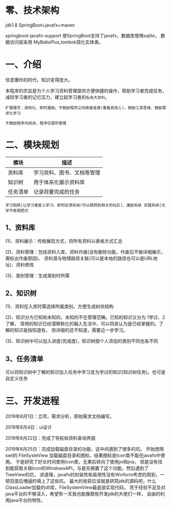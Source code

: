# 零、技术架构
jdk1.8 SpringBoot+javafx+maven

springboot-javafx-support 使SpringBoot支持了javafx，数据库使用sqlite，
数据访问层采用 MyBatisPlus,lombok简化实体类。


# 一、介绍

信息爆炸的时代，知识变得庞大。

本程序的宗旨是为个人学习资料管理提供方便快捷的操作，帮助学习者完成任务，
减轻学习者的记忆压力，建立起学习者的`私有大百科`。

`扩展理念：游戏化、即时激励。不鼓励程序之间直接连接(看看其他人)，鼓励工具思维，鼓励需求化学习`

`不鼓励程序内阅读，程序仅提供管理`

# 二、模块规划

模块|描述
---|---
资料库|学习资料、图书、文档等管理
知识树|用于体系化展示资料库
任务清单|记录将要完成的任务

`学习陷阱|让学习者爱上学习，即时反馈系统(可以跳转到相关的社区)、激励系统
实践系统|光学不练假把式`

## 1、资料库

(1)、资料展示：传统展现方式，将所有资料以表格方式汇总

(2)、资料管理：包括资料入库、资料作废(没有删除功能，作废后不做详细展示，需标出作废原因)、
资料源与物理路径关联(可以是本地的路径也可以是URL地址)、资料修改

(3)、类别管理：生成类别时所需

## 2、知识树

(1)、资料在入库时需选择所属类别，方便生成树状结构

(2)、知识分为已知和未知的，未知的不在管理范畴。已知的知识又分为 1学过、2了解，
常用的知识已经潜移默化的融入生活中，可以将其认为是已经掌握的。了解的知识是指知道有，
但详细的还不知道，需要近一步学习。

(3)、知识树中可以加入进度(完成度)，知识树按个人添加的类别不同也各不同

## 3、任务清单

可以将知识树中了解的知识加入任务中学习变为学过的知识(知识树任务)。也可是自定义任务

# 三、开发进程

2019年8月1日：立项，需求分析，原始需求文档编写。

2019年8月4日：ui设计

2019年8月22日：完成了导航和资料查询界面

2019年8月25日：完成加载磁盘目录的功能，这中间遇到了很多的坑。
开始想用swt的 FileSysteView 加载磁盘目录和图标，结果图标是Icon类不能在javafx中使用。
于是研究了好长时间使用Icon类，无果后转向了使用jni和jna，
但是没有找到能获取关联Icon的WindowsAPI，与是先搁置了这个功能。然后遇到了TreeView的坑，
讲道理，javafx的封装性和易用性没有Winform考虑的周到，一顿百度后懵逼的填上了这些坑。
最大的收获应该就是研究jdk的源码吧，什么ClassLoader加载的dll库，FileSystemView最底层实现代码，
苦于经验不足及对java平台的不够深入，希望有一天我也能像那些开发jdk的大佬们一样，
自由的利用java平台的特性。
